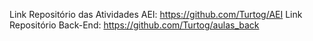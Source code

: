 Link Repositório das Atividades AEI: https://github.com/Turtog/AEI
Link Repositório Back-End: https://github.com/Turtog/aulas_back
